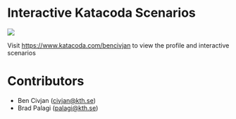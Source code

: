# Interactive Katacoda Scenarios

[![](http://shields.katacoda.com/katacoda/bencivjan/count.svg)](https://www.katacoda.com/bencivjan "Get your profile on Katacoda.com")

Visit https://www.katacoda.com/bencivjan to view the profile and interactive scenarios

# Contributors

* Ben Civjan (civjan@kth.se)
* Brad Palagi (palagi@kth.se)
